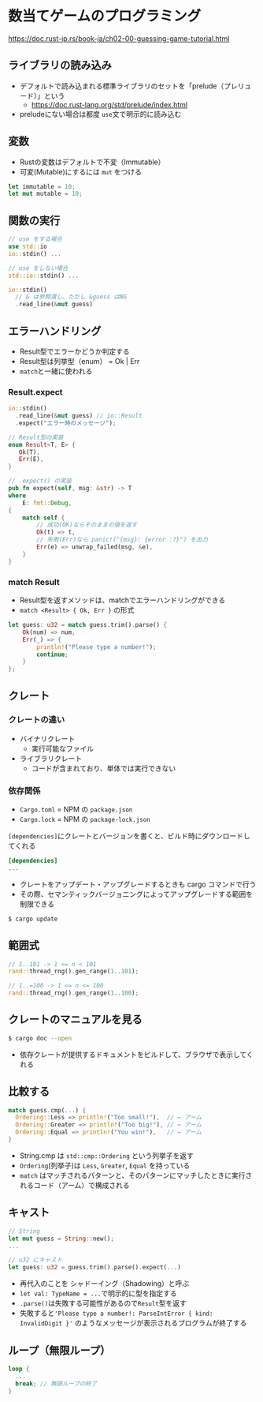# 数当てゲームのプログラミング

https://doc.rust-jp.rs/book-ja/ch02-00-guessing-game-tutorial.html

## ライブラリの読み込み
- デフォルトで読み込まれる標準ライブラリのセットを「prelude（プレリュード）」という
  - https://doc.rust-lang.org/std/prelude/index.html
- preludeにない場合は都度 `use`文で明示的に読み込む

## 変数
- Rustの変数はデフォルトで不変（Immutable）
- 可変(Mutable)にするには `mut` をつける

```rs
let immutable = 10;
let mut mutable = 10;
```

## 関数の実行

```rs
// use をする場合
use std::io
io::stdin() ...

// use をしない場合
std::io::stdin() ...
```

```rs
io::stdin()
  // & は参照渡し、ただし &guess はNG
  .read_line(&mut guess)
```

## エラーハンドリング

- Result型でエラーかどうか判定する
- Result型は列挙型（enum） = Ok | Err
- `match`と一緒に使われる

### Result.expect

```rs
io::stdin()
  .read_line(&mut guess) // io::Result
  .expect("エラー時のメッセージ");
```
```rs
// Result型の実装
enum Result<T, E> {
   Ok(T),
   Err(E),
}

// .expect() の実装
pub fn expect(self, msg: &str) -> T
where
    E: fmt::Debug,
{
    match self {
        // 成功(OK)ならそのままの値を返す
        Ok(t) => t,
        // 失敗(Err)なら panic!("{msg}: {error :?}") を出力
        Err(e) => unwrap_failed(msg, &e),
    }
}
```

### match Result

- Result型を返すメソッドは、matchでエラーハンドリングができる
- `match <Result> { Ok, Err }` の形式

```rs
let guess: u32 = match guess.trim().parse() {
    Ok(num) => num,
    Err(_) => {
        println!("Please type a number!");
        continue;
    }
};
```


## クレート

### クレートの違い
- バイナリクレート
  - 実行可能なファイル
- ライブラリクレート
  - コードが含まれており、単体では実行できない

### 依存関係

- `Cargo.toml` = NPM の `package.json`
- `Cargo.lock` = NPM の `package-lock.json`

`[dependencies]`にクレートとバージョンを書くと、ビルド時にダウンロードしてくれる
```toml
[dependencies]
...
```

- クレートをアップデート・アップグレードするときも cargo コマンドで行う
- その際、セマンティックバージョニングによってアップグレードする範囲を制限できる
```sh
$ cargo update
```


## 範囲式

```rs
// 1..101 -> 1 <= n < 101
rand::thread_rng().gen_range(1..101);

// 1..=100 -> 1 <= n <= 100
rand::thread_rng().gen_range(1..100);
```

## クレートのマニュアルを見る

```sh
$ cargo doc --open
```

- 依存クレートが提供するドキュメントをビルドして、ブラウザで表示してくれる


## 比較する

```rs
match guess.cmp(...) {
  Ordering::Less => println!("Too small!"),  // ← アーム
  Ordering::Greater => println!("Too big!"), // ← アーム
  Ordering::Equal => println!("You win!"),   // ← アーム
}
```

- String.cmp は `std::cmp::Ordering` という列挙子を返す
- `Ordering`(列挙子)は `Less`, `Greater`, `Equal` を持っている
- `match` はマッチされるパターンと、そのパターンにマッチしたときに実行されるコード（アーム）で構成される
  

## キャスト

```rs
// String
let mut guess = String::new();
...

// u32 にキャスト
let guess: u32 = guess.trim().parse().expect(...)
```

- 再代入のことを シャドーイング（Shadowing）と呼ぶ
- `let val: TypeName = ...`で明示的に型を指定する
- `.parse()`は失敗する可能性があるので`Result`型を返す
- 失敗すると`'Please type a number!: ParseIntError { kind: InvalidDigit }'` のようなメッセージが表示されるプログラムが終了する


## ループ（無限ループ）

```rs
loop {
  ...
  break; // 無限ループの終了
}
```